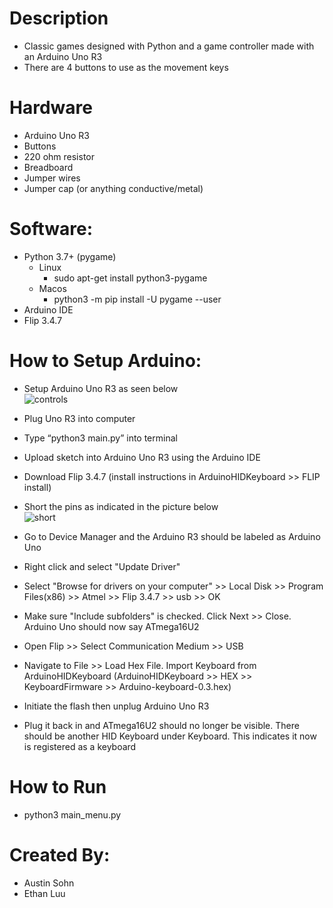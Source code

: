 # Description
- Classic games designed with Python and a game controller made with an Arduino Uno R3
- There are 4 buttons to use as the movement keys

# Hardware
- Arduino Uno R3
- Buttons 
- 220 ohm resistor
- Breadboard
- Jumper wires
- Jumper cap (or anything conductive/metal)

# Software:
- Python 3.7+ (pygame)
  - Linux
    - sudo apt-get install python3-pygame
  - Macos
    - python3 -m pip install -U pygame --user
- Arduino IDE
- Flip 3.4.7

# How to Setup Arduino:
- Setup Arduino Uno R3 as seen below  
 ![controls](https://user-images.githubusercontent.com/60045116/206090993-5dfa6c51-c538-4e79-ad8f-b7ad86a5a300.png)

- Plug Uno R3 into computer
- Type “python3 main.py” into terminal
- Upload sketch into Arduino Uno R3 using the Arduino IDE
- Download Flip 3.4.7 (install instructions in ArduinoHIDKeyboard >> FLIP install)
- Short the pins as indicated in the picture below  
 ![short](https://user-images.githubusercontent.com/60045116/206091070-d1b6b21a-3399-4fc9-acfc-3cbadca6c49f.png)

- Go to Device Manager and the Arduino R3 should be labeled as Arduino Uno
- Right click and select "Update Driver"
- Select "Browse for drivers on your computer" >> Local Disk >> Program Files(x86) >> Atmel >> Flip 3.4.7 >> usb >> OK
- Make sure "Include subfolders" is checked. Click Next >> Close. Arduino Uno should now say ATmega16U2
- Open Flip >> Select Communication Medium >> USB
- Navigate to File >> Load Hex File. Import Keyboard from ArduinoHIDKeyboard (ArduinoHIDKeyboard >> HEX >> KeyboardFirmware >> Arduino-keyboard-0.3.hex)
- Initiate the flash then unplug Arduino Uno R3
- Plug it back in and ATmega16U2 should no longer be visible. There should be another HID Keyboard under Keyboard. This indicates it now is registered as a keyboard

# How to Run
  - python3 main_menu.py
# Created By:
- Austin Sohn
- Ethan Luu
